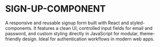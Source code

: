# SIGN-UP-COMPONENT

A responsive and reusable signup form built with React and styled-components. It features a clean UI, controlled input fields for email and password, and custom styling directly in JavaScript for modular, theme-friendly design. Ideal for authentication workflows in modern web apps.
